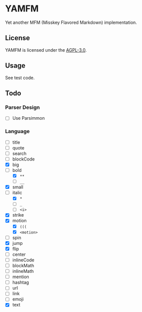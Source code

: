 # YAMFM
Yet another MFM (Misskey Flavored Markdown) implementation.

## License
YAMFM is licensed under the [AGPL-3.0](LICENSE).

## Usage
See test code.

## Todo
### Parser Design
* [ ] Use Parsimmon

### Language
* [ ] title
* [ ] quote
* [ ] search
* [ ] blockCode
* [x] big
* [ ] bold
  * [x] `**`
  * [ ] `__`
* [x] small
* [ ] italic
  * [x] `*`
  * [ ] `_`
  * [ ] `<i>`
* [x] strike
* [x] motion
  * [x] `(((`
  * [x] `<motion>`
* [ ] spin
* [x] jump
* [x] flip
* [ ] center
* [ ] inlineCode
* [ ] blockMath
* [ ] inlineMath
* [ ] mention
* [ ] hashtag
* [ ] url
* [ ] link
* [ ] emoji
* [x] text
